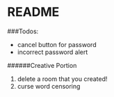 # README #

###Todos:
- cancel button for password
- incorrect password alert

######Creative Portion
1. delete a room that you created!
2. curse word censoring
  
